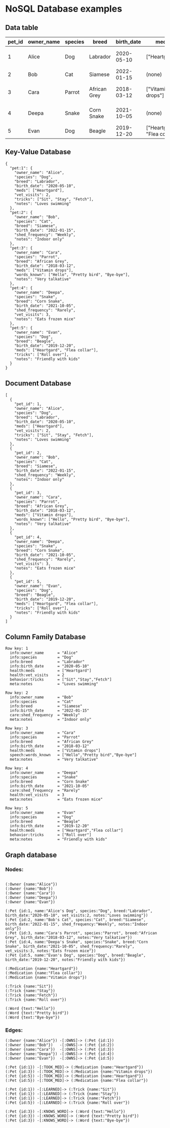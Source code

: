 # NoSQL Database examples

## Data table

| pet_id | owner_name | species | breed        | birth_date | meds                         | vet_visits | tricks                   | shed_frequency | words_known                         | notes              |
| ------ | ---------- | ------- | ------------ | ---------- | ---------------------------- | ---------- | ------------------------ | -------------- | ----------------------------------- | ------------------ |
| 1      | Alice      | Dog     | Labrador     | 2020-05-10 | ["Heartgard"]                | 2          | ["Sit", "Stay", "Fetch"] | (none)         | (none)                              | Loves swimming     |
| 2      | Bob        | Cat     | Siamese      | 2022-01-15 | (none)                       | 1          | (none)                   | "Weekly"       | (none)                              | Indoor only        |
| 3      | Cara       | Parrot  | African Grey | 2018-03-12 | ["Vitamin drops"]            | (none)     | (none)                   | (none)         | ["Hello", "Pretty bird", "Bye-bye"] | Very talkative     |
| 4      | Deepa      | Snake   | Corn Snake   | 2021-10-05 | (none)                       | 3          | (none)                   | "Rarely"       | (none)                              | Eats frozen mice   |
| 5      | Evan       | Dog     | Beagle       | 2019-12-20 | ["Heartgard", "Flea collar"] | (none)     | ["Roll over"]            | (none)         | (none)                              | Friendly with kids |

## Key-Value Database

```
{
  "pet:1": {
    "owner_name": "Alice",
    "species": "Dog",
    "breed": "Labrador",
    "birth_date": "2020-05-10",
    "meds": ["Heartgard"],
    "vet_visits": 2,
    "tricks": ["Sit", "Stay", "Fetch"],
    "notes": "Loves swimming"
  },
  "pet:2": {
    "owner_name": "Bob",
    "species": "Cat",
    "breed": "Siamese",
    "birth_date": "2022-01-15",
    "shed_frequency": "Weekly",
    "notes": "Indoor only"
  },
  "pet:3": {
    "owner_name": "Cara",
    "species": "Parrot",
    "breed": "African Grey",
    "birth_date": "2018-03-12",
    "meds": ["Vitamin drops"],
    "words_known": ["Hello", "Pretty bird", "Bye-bye"],
    "notes": "Very talkative"
  },
  "pet:4": {
    "owner_name": "Deepa",
    "species": "Snake",
    "breed": "Corn Snake",
    "birth_date": "2021-10-05",
    "shed_frequency": "Rarely",
    "vet_visits": 3,
    "notes": "Eats frozen mice"
  },
  "pet:5": {
    "owner_name": "Evan",
    "species": "Dog",
    "breed": "Beagle",
    "birth_date": "2019-12-20",
    "meds": ["Heartgard", "Flea collar"],
    "tricks": ["Roll over"],
    "notes": "Friendly with kids"
  }
}

```

## Document Database

```
[
  {
    "pet_id": 1,
    "owner_name": "Alice",
    "species": "Dog",
    "breed": "Labrador",
    "birth_date": "2020-05-10",
    "meds": ["Heartgard"],
    "vet_visits": 2,
    "tricks": ["Sit", "Stay", "Fetch"],
    "notes": "Loves swimming"
  },
  {
    "pet_id": 2,
    "owner_name": "Bob",
    "species": "Cat",
    "breed": "Siamese",
    "birth_date": "2022-01-15",
    "shed_frequency": "Weekly",
    "notes": "Indoor only"
  },
  {
    "pet_id": 3,
    "owner_name": "Cara",
    "species": "Parrot",
    "breed": "African Grey",
    "birth_date": "2018-03-12",
    "meds": ["Vitamin drops"],
    "words_known": ["Hello", "Pretty bird", "Bye-bye"],
    "notes": "Very talkative"
  },
  {
    "pet_id": 4,
    "owner_name": "Deepa",
    "species": "Snake",
    "breed": "Corn Snake",
    "birth_date": "2021-10-05",
    "shed_frequency": "Rarely",
    "vet_visits": 3,
    "notes": "Eats frozen mice"
  },
  {
    "pet_id": 5,
    "owner_name": "Evan",
    "species": "Dog",
    "breed": "Beagle",
    "birth_date": "2019-12-20",
    "meds": ["Heartgard", "Flea collar"],
    "tricks": ["Roll over"],
    "notes": "Friendly with kids"
  }
]

```

## Column Family Database

```
Row key: 1
  info:owner_name      = "Alice"
  info:species         = "Dog"
  info:breed           = "Labrador"
  info:birth_date      = "2020-05-10"
  health:meds          = ["Heartgard"]
  health:vet_visits    = 2
  behavior:tricks      = ["Sit","Stay","Fetch"]
  meta:notes           = "Loves swimming"

Row key: 2
  info:owner_name      = "Bob"
  info:species         = "Cat"
  info:breed           = "Siamese"
  info:birth_date      = "2022-01-15"
  care:shed_frequency  = "Weekly"
  meta:notes           = "Indoor only"

Row key: 3
  info:owner_name      = "Cara"
  info:species         = "Parrot"
  info:breed           = "African Grey"
  info:birth_date      = "2018-03-12"
  health:meds          = ["Vitamin drops"]
  speech:words_known   = ["Hello","Pretty bird","Bye-bye"]
  meta:notes           = "Very talkative"

Row key: 4
  info:owner_name      = "Deepa"
  info:species         = "Snake"
  info:breed           = "Corn Snake"
  info:birth_date      = "2021-10-05"
  care:shed_frequency  = "Rarely"
  health:vet_visits    = 3
  meta:notes           = "Eats frozen mice"

Row key: 5
  info:owner_name      = "Evan"
  info:species         = "Dog"
  info:breed           = "Beagle"
  info:birth_date      = "2019-12-20"
  health:meds          = ["Heartgard","Flea collar"]
  behavior:tricks      = ["Roll over"]
  meta:notes           = "Friendly with kids"

```

## Graph database

### Nodes:

```

(:Owner {name:"Alice"})
(:Owner {name:"Bob"})
(:Owner {name:"Cara"})
(:Owner {name:"Deepa"})
(:Owner {name:"Evan"})

(:Pet {id:1, name:"Alice's Dog", species:"Dog", breed:"Labrador", birth_date:"2020-05-10", vet_visits:2, notes:"Loves swimming"})
(:Pet {id:2, name:"Bob's Cat", species:"Cat", breed:"Siamese", birth_date:"2022-01-15", shed_frequency:"Weekly", notes:"Indoor only"})
(:Pet {id:3, name:"Cara's Parrot", species:"Parrot", breed:"African Grey", birth_date:"2018-03-12", notes:"Very talkative"})
(:Pet {id:4, name:"Deepa's Snake", species:"Snake", breed:"Corn Snake", birth_date:"2021-10-05", shed_frequency:"Rarely", vet_visits:3, notes:"Eats frozen mice"})
(:Pet {id:5, name:"Evan's Dog", species:"Dog", breed:"Beagle", birth_date:"2019-12-20", notes:"Friendly with kids"})

(:Medication {name:"Heartgard"})
(:Medication {name:"Flea collar"})
(:Medication {name:"Vitamin drops"})

(:Trick {name:"Sit"})
(:Trick {name:"Stay"})
(:Trick {name:"Fetch"})
(:Trick {name:"Roll over"})

(:Word {text:"Hello"})
(:Word {text:"Pretty bird"})
(:Word {text:"Bye-bye"})

```

### Edges:

```
(:Owner {name:"Alice"}) -[:OWNS]-> (:Pet {id:1})
(:Owner {name:"Bob"})   -[:OWNS]-> (:Pet {id:2})
(:Owner {name:"Cara"})  -[:OWNS]-> (:Pet {id:3})
(:Owner {name:"Deepa"}) -[:OWNS]-> (:Pet {id:4})
(:Owner {name:"Evan"})  -[:OWNS]-> (:Pet {id:5})

(:Pet {id:1}) -[:TOOK_MED]-> (:Medication {name:"Heartgard"})
(:Pet {id:3}) -[:TOOK_MED]-> (:Medication {name:"Vitamin drops"})
(:Pet {id:5}) -[:TOOK_MED]-> (:Medication {name:"Heartgard"})
(:Pet {id:5}) -[:TOOK_MED]-> (:Medication {name:"Flea collar"})

(:Pet {id:1}) -[:LEARNED]-> (:Trick {name:"Sit"})
(:Pet {id:1}) -[:LEARNED]-> (:Trick {name:"Stay"})
(:Pet {id:1}) -[:LEARNED]-> (:Trick {name:"Fetch"})
(:Pet {id:5}) -[:LEARNED]-> (:Trick {name:"Roll over"})

(:Pet {id:3}) -[:KNOWS_WORD]-> (:Word {text:"Hello"})
(:Pet {id:3}) -[:KNOWS_WORD]-> (:Word {text:"Pretty bird"})
(:Pet {id:3}) -[:KNOWS_WORD]-> (:Word {text:"Bye-bye"})

```

